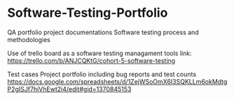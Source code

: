 # Software-Testing-Portfolio
QA portfolio project documentations
Software testing process and methodologies

Use of trello board as a software testing managament tools link:
https://trello.com/b/ANJCQKtG/cohort-5-software-testing

Test cases Project portfolio including bug reports and test counts
https://docs.google.com/spreadsheets/d/1ZejWSoOmX6I3SQKLLm6okMdtgP2gISJf7hiVhEwt2i4/edit#gid=1370845153

